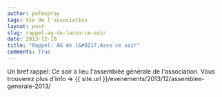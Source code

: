 ```yaml
---
author: pofexpray
tags: Vie de l'association
layout: post
slug: rappel-ag-de-lasso-ce-soir
date: 2013-12-18
title: "Rappel: AG de l&#8217;Asso ce soir"
comments: True
---
```

Un bref rappel: Ce soir a lieu l'assemblée générale de l'association. Vous
trouverez plus d'info =&gt; {{ site.url }}/evenements/2013/12/assemblee-generale-2013/


